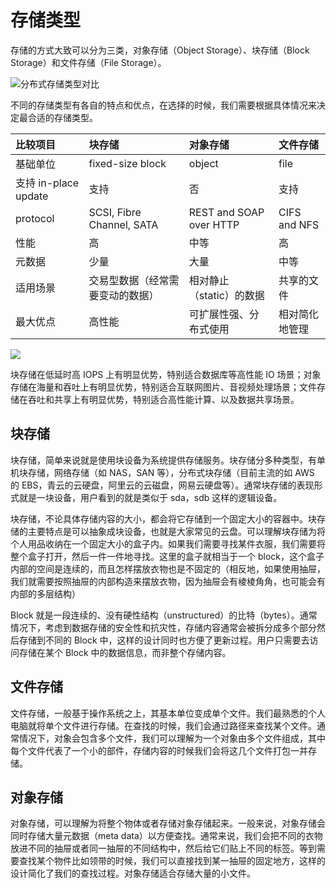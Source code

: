 # 存储类型

存储的方式大致可以分为三类，对象存储（Object Storage）、块存储（Block Storage）和文件存储（File Storage）。

![分布式存储类型对比](https://i.postimg.cc/ZRCQqF7b/image.png)

不同的存储类型有各自的特点和优点，在选择的时候，我们需要根据具体情况来决定最合适的存储类型。

| 比较项目             | 块存储                           | 对象存储                 | 文件存储       |
| :------------------- | :------------------------------- | :----------------------- | :------------- |
| 基础单位             | fixed-size block                 | object                   | file           |
| 支持 in-place update | 支持                             | 否                       | 支持           |
| protocol             | SCSI, Fibre Channel, SATA        | REST and SOAP over HTTP  | CIFS and NFS   |
| 性能                 | 高                               | 中等                     | 高             |
| 元数据               | 少量                             | 大量                     | 中等           |
| 适用场景             | 交易型数据（经常需要变动的数据）| 相对静止（static）的数据 | 共享的文件     |
| 最大优点             | 高性能                           | 可扩展性强、分布式使用   | 相对简化地管理 |

![](https://i.postimg.cc/HjDzqrVt/image.png)

块存储在低延时高 IOPS 上有明显优势，特别适合数据库等高性能 IO 场景；对象存储在海量和吞吐上有明显优势，特别适合互联网图片、音视频处理场景；文件存储在吞吐和共享上有明显优势，特别适合高性能计算、以及数据共享场景。

## 块存储

块存储，简单来说就是使用块设备为系统提供存储服务。块存储分多种类型，有单机块存储，网络存储（如 NAS，SAN 等），分布式块存储（目前主流的如 AWS 的 EBS，青云的云硬盘，阿里云的云磁盘，网易云硬盘等）。通常块存储的表现形式就是一块设备，用户看到的就是类似于 sda，sdb 这样的逻辑设备。

块存储，不论具体存储内容的大小，都会将它存储到一个固定大小的容器中。块存储的主要特点是可以抽象成块设备，也就是大家常见的云盘。可以理解块存储为将个人用品收纳在一个固定大小的盒子内。如果我们需要寻找某件衣服，我们需要将整个盒子打开，然后一件一件地寻找。这里的盒子就相当于一个 block，这个盒子内部的空间是连续的，而且怎样摆放衣物也是不固定的（相反地，如果使用抽屉，我们就需要按照抽屉的内部构造来摆放衣物，因为抽屉会有棱棱角角，也可能会有内部的多层结构）

Block 就是一段连续的、没有硬性结构（unstructured）的比特（bytes）。通常情况下，考虑到数据存储的安全性和抗灾性，存储内容通常会被拆分成多个部分然后存储到不同的 Block 中，这样的设计同时也方便了更新过程。用户只需要去访问存储在某个 Block 中的数据信息，而非整个存储内容。

## 文件存储

文件存储，一般基于操作系统之上，其基本单位变成单个文件。我们最熟悉的个人电脑就将单个文件进行存储。在查找的时候，我们会通过路径来查找某个文件。通常情况下，对象会包含多个文件，我们可以理解为一个对象由多个文件组成，其中每个文件代表了一个小的部件，存储内容的时候我们会将这几个文件打包一并存储。

## 对象存储

对象存储，可以理解为将整个物体或者存储对象存储起来。一般来说，对象存储会同时存储大量元数据（meta data）以方便查找。通常来说，我们会把不同的衣物放进不同的抽屉或者同一抽屉的不同结构中，然后给它们贴上不同的标签。等到需要查找某个物件比如领带的时候，我们可以直接找到某一抽屉的固定地方，这样的设计简化了我们的查找过程。对象存储适合存储大量的小文件。
